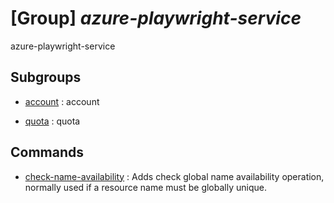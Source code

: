 # [Group] _azure-playwright-service_

azure-playwright-service

## Subgroups

- [account](/Commands/azure-playwright-service/account/readme.md)
: account

- [quota](/Commands/azure-playwright-service/quota/readme.md)
: quota

## Commands

- [check-name-availability](/Commands/azure-playwright-service/_check-name-availability.md)
: Adds check global name availability operation, normally used if a resource name must be globally unique.
